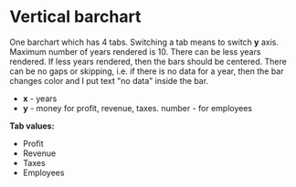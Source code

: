 # Vertical barchart

One barchart which has 4 tabs. Switching a tab means to switch **y** axis.
Maximum number of years rendered is 10. There can be less years rendered.
If less years rendered, then the bars should be centered.
There can be no gaps or skipping, i.e. if there is no data for a year, 
then the bar changes color and I put text "no data" inside the bar.

- **x** - years
- **y** - money for profit, revenue, taxes. number - for employees

**Tab values:**
- Profit
- Revenue
- Taxes
- Employees
